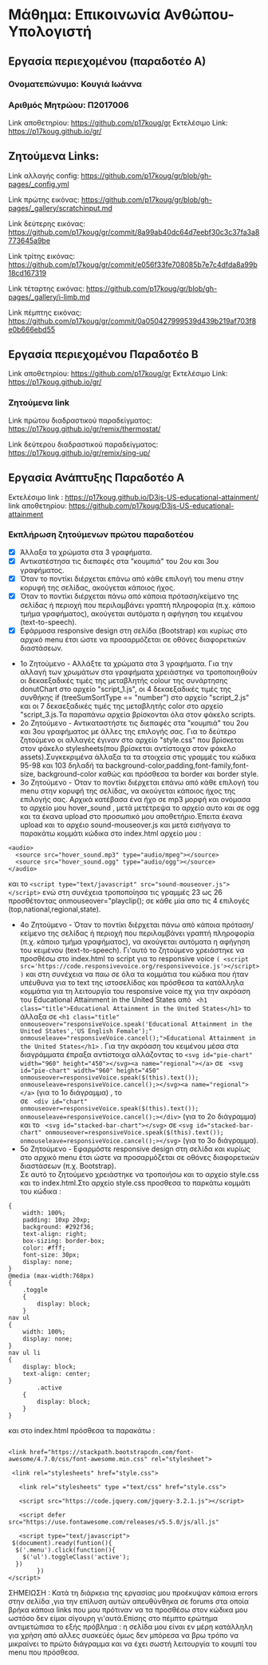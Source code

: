 # Μάθημα: Επικοινωνία Ανθώπου-Υπολογιστή
## Εργασία περιεχομένου (παραδοτέο Α)

### Ονοματεπώνυμο: Κουγιά Ιωάννα
### Αριθμός Μητρώου: Π2017006
Link αποθετηρίου: https://github.com/p17koug/gr
Εκτελέσιμο Link: https://p17koug.github.io/gr/
## Ζητούμενα Links: 

Link αλλαγής config: https://github.com/p17koug/gr/blob/gh-pages/_config.yml


Link πρώτης εικόνας: https://github.com/p17koug/gr/blob/gh-pages/_gallery/scratchinput.md


Link δεύτερης εικόνας: https://github.com/p17koug/gr/commit/8a99ab40dc64d7eebf30c3c37fa3a8773645a9be


Link τρίτης εικόνας: https://github.com/p17koug/gr/commit/e056f33fe708085b7e7c4dfda8a99b18cd167319


Link τέταρτης εικόνας: https://github.com/p17koug/gr/blob/gh-pages/_gallery/i-limb.md


Link πέμπτης εικόνας: https://github.com/p17koug/gr/commit/0a050427999539d439b219af703f8e0b666ebd55


## Εργασία περιεχομένου Παραδοτέο Β

Link αποθετηρίου: https://github.com/p17koug/gr
Εκτελέσιμο Link: https://p17koug.github.io/gr/

### Ζητούμενα link 
Link πρώτου διαδραστικού παραδείγματος: https://p17koug.github.io/gr/remix/thermostat/


Link δεύτερου διαδραστικού παραδείγματος: https://p17koug.github.io/gr/remix/sing-up/


## Εργασία Ανάπτυξης  Παραδοτέο Α 
 Εκτελέσιμο link : https://p17koug.github.io/D3js-US-educational-attainment/
 link αποθετηρίου: https://github.com/p17koug/D3js-US-educational-attainment
 
 ### Εκπλήρωση ζητούμενων πρώτου παραδοτέου
 - [x]  Άλλαξα τα χρώματα στα 3 γραφήματα.
 - [x] Αντικατέστησα τις διεπαφές στα "κουμπιά" του 2ου και 3ου γραφήματος.
 - [x] Όταν το ποντίκι διέρχεται επάνω από κάθε επιλογή του menu στην κορυφή της σελίδας, ακούγεται κάποιος ήχος.
 - [x] Όταν το ποντίκι διέρχεται πάνω από κάποια πρόταση/κείμενο της σελίδας ή περιοχή που περιλαμβάνει γραπτή πληροφορία (π.χ. κάποιο τμήμα     γραφήματος), ακούγεται αυτόματα η αφήγηση του κειμένου (text-to-speech).
 - [x] Εφάρμοσα responsive design στη σελίδα (Bootstrap) και κυρίως στο αρχικό menu έτσι ώστε να προσαρμόζεται σε οθόνες διαφορετικών διαστάσεων.
* 1ο Ζητούμενο - Αλλάξτε τα χρώματα στα 3 γραφήματα.
 Για την αλλαγή των χρωμάτων στα γραφήματα χρειάστηκε να τροποποιηθούν οι  δεκαεξαδικές τιμές της μεταβλητής colour της συνάρτησης donutChart στο αρχείο "script_1.js", οι 4 δεκαεξαδικές τιμές της συνθήκης if (treeSumSortType == "number") στο αρχείο "script_2.js" και οι 7 δεκαεξαδικές τιμές της μεταβλητής color στο αρχείο "script_3.js.Τα παραπάνω αρχεία βρίσκονται όλα στον φάκελο scripts.
 * 2ο Ζητούμενο - Αντικαταστήστε τις διεπαφές στα "κουμπιά" του 2ου και 3ου γραφήματος με άλλες της επιλογής σας.
 Για το δεύτερο ζητούμενο οι αλλαγές έγιναν στο αρχείο "style.css" που βρίσκεται στον φάκελο stylesheets(που βρίσκεται αντίστοιχα στον φάκελο assets).Συγκεκριμένα άλλαξα τα τα στοιχεία στις γραμμές του κώδικα 95-98 και 103 δηλαδή τα background-color,padding,font-family,font-size, background-color καθώς και πρόσθεσα τα border και border style.
 * 3ο Ζητούμενο - Όταν το ποντίκι διέρχεται επάνω από κάθε επιλογή του menu στην κορυφή της σελίδας, να ακούγεται κάποιος ήχος της επιλογής σας.
 Αρχικά κατέβασα ένα ήχο σε mp3 μορφή και ονόμασα το αρχείο μου hover_sound , μετά μετέτρεψα το αρχείο αυτο και σε ogg και τα έκανα upload στο προσωπικό μου αποθετήριο.Έπειτα έκανα upload και το αρχέιο sound-mouseover.js και μετά εισήγαγα  το παρακάτω κομμάτι κώδικα στο index.html αρχείο μου :
  ```
  <audio>
	<source src="hover_sound.mp3" type="audio/mpeg"></source>
	<source src="hover_sound.ogg" type="audio/ogg"></source>
</audio>
```
και το 
``` <script type="text/javascript" src="sound-mouseover.js"></script> ```
ενώ στη συνέχεια τροποποίησα τις γραμμές 23 ως 26 προσθέτοντας onmouseover="playclip(); σε κάθε μία απο τις 4 επιλογές (top,national,regional,state).
* 4ο Ζητούμενο - Όταν το ποντίκι διέρχεται πάνω από κάποια πρόταση/κείμενο της σελίδας ή περιοχή που περιλαμβάνει γραπτή πληροφορία (π.χ. κάποιο τμήμα γραφήματος), να ακούγεται αυτόματα η αφήγηση του κειμένου (text-to-speech).
Γι'αυτό το ζητούμενο χρειάστηκε να προσθέσω στο index.html το script για το responsive voice
``` ( <script src='https://code.responsivevoice.org/responsivevoice.js'></script> ) ``` και στη συνέχεια να παω σε όλα τα κομμάτια του κώδικα που ήταν υπέυθυνα για το text της ιστοσελίδας και πρόσθεσα τα κατάλληλα κομμάτια για τη λειτουργία του responsive voice πχ για την ακρόαση του Educational Attainment in the United States από ``` <h1 class="title">Educational Attainment in the United States</h1>``` 
   το άλλαξα σε ``` <h1 class="title" onmouseover="responsiveVoice.speak('Educational Attainment in the United States','US English Female');" onmouseleave="responsiveVoice.cancel();">Educational Attainment in the United States</h1> ``` . Για την ακρόαση του κειμένου μέσα στα διαγράμματα έπραξα αντίστοιχα αλλάζοντας το ``` <svg id="pie-chart" width="960" height="450"></svg><a name="regional"></a> ```
  σε ``` <svg id="pie-chart" width="960" height="450" onmouseover=responsiveVoice.speak($(this).text());  onmouseleave=responsiveVoice.cancel();></svg><a name="regional"></a>```  (για το 1ο διάγραμμα) , το <div id="chart"></div>
  σε ``` <div id="chart" onmouseover=responsiveVoice.speak($(this).text()); onmouseleave=responsiveVoice.cancel();></div>``` (για το 2ο διάγραμμα) και το  ``` <svg id="stacked-bar-chart"></svg>```
     σε  ```<svg id="stacked-bar-chart" onmouseover=responsiveVoice.speak($(this).text()); onmouseleave=responsiveVoice.cancel();></svg>``` (για το 3ο διάγραμμα).
 * 5ο Ζητούμενο - Εφαρμόστε responsive design στη σελίδα και κυρίως στο αρχικό menu έτσι ώστε να προσαρμόζεται σε οθόνες διαφορετικών διαστάσεων (π.χ. Bootstrap).    
 Σε αυτό το ζητούμενο χρειάστηκε να τροποιήσω και το αρχείο style.css και το index.html.Στο αρχείο style.css προσθεσα το παρκάτω κομμάτι του κώδικα :
```  .toggle
{
	width: 100%;
	padding: 10xp 20xp;
	background: #292f36;
	text-align: right;
	box-sizing: border-box;
	color: #fff;
	font-size: 30px;
	display: none;
}
@media (max-width:768px)
{
	.toggle
	{ 
		display: block;
	}
nav ul
{
	width: 100%;
	display: none;
}
nav ul li 
{ 
	display: block;
	text-align: center;
}
        .active
	{ 
		display: block;
	}
} 
```
και στο index.html πρόσθεσα τα παρακάτω :
``` <meta name="viewport" content="width=device-width, initial-scale=1, user-scalable=no">

<link href="https://stackpath.bootstrapcdn.com/font-awesome/4.7.0/css/font-awesome.min.css" rel="stylesheet">
 
 <link rel="stylesheets" href="style.css">
   
   <link rel="stylesheets" type ="text/css" href="style.css">
   
   <script src="https://code.jquery.com/jquery-3.2.1.js"></script>
   
   <script defer src="https://use.fontawesome.com/releases/v5.5.0/js/all.js"
   
   <script type="text/javascript">	
 $(document).ready(funtion(){ 
  $('.menu').click(function(){
    $('ul').toggleClass('active');
  })
 		})
</script> 
```
ΣΗΜΕΙΩΣΗ : Κατά τη διάρκεια της εργασίας μου προέκυψαν κάποια errors στην σελίδα ,για την επίλυση αυτών απευθύνθηκα σε forums στα οποία βρήκα κάποια links που μου πρότιναν να τα προσθέσω στον κώδικα μου ωστόσο δεν είμαι σίγουρη γι'αυτά.Επίσης στο πέμπτο ερώτημα αντιμετώπισα το εξής πρόβλημα : η σελίδα μου είναι εν μέρη  κατάλληλη για χρήση από αλλες συσκεύές όμως δεν μπόρεσα να βρω τρόπο να μικραίνει το πρώτο διάγραμμα και να έχει σωστή λειτουργία το κουμπί του menu που πρόσθεσα.
